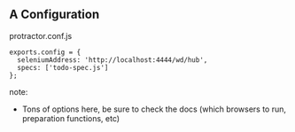 ## A Configuration

protractor.conf.js
```
exports.config = {
  seleniumAddress: 'http://localhost:4444/wd/hub',
  specs: ['todo-spec.js']
};
```

note:
- Tons of options here, be sure to check the docs (which browsers to run, preparation functions, etc)